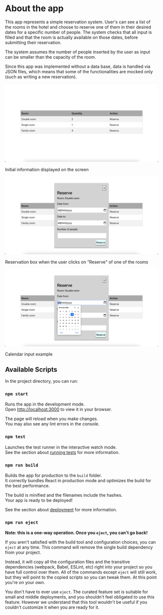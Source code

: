 # About the app

This app represents a simple reservation system. User's can see a list of the rooms in the hotel and choose to reserve one of them in their desired dates for a specific number of people. The system checks that all input is filled and that the room is actually available on those dates, before submitting their reservation. 

The system assumes the number of people inserted by the user as input can be smaller than the capacity of the room. 

Since this app was implemented without a data base, data is handled via JSON files, which means that some of the functionalities are mocked only (such as writing a new reservation).

![alt text](/public/app1.png)


Initial information displayed on the screen

![alt text](/public/app2.png)


Reservation box when the user clicks on "Reserve" of one of the rooms

![alt text](/public/app3.png)


Calendar input example

## Available Scripts

In the project directory, you can run:

### `npm start`

Runs the app in the development mode.\
Open [http://localhost:3000](http://localhost:3000) to view it in your browser.

The page will reload when you make changes.\
You may also see any lint errors in the console.

### `npm test`

Launches the test runner in the interactive watch mode.\
See the section about [running tests](https://facebook.github.io/create-react-app/docs/running-tests) for more information.

### `npm run build`

Builds the app for production to the `build` folder.\
It correctly bundles React in production mode and optimizes the build for the best performance.

The build is minified and the filenames include the hashes.\
Your app is ready to be deployed!

See the section about [deployment](https://facebook.github.io/create-react-app/docs/deployment) for more information.

### `npm run eject`

**Note: this is a one-way operation. Once you `eject`, you can't go back!**

If you aren't satisfied with the build tool and configuration choices, you can `eject` at any time. This command will remove the single build dependency from your project.

Instead, it will copy all the configuration files and the transitive dependencies (webpack, Babel, ESLint, etc) right into your project so you have full control over them. All of the commands except `eject` will still work, but they will point to the copied scripts so you can tweak them. At this point you're on your own.

You don't have to ever use `eject`. The curated feature set is suitable for small and middle deployments, and you shouldn't feel obligated to use this feature. However we understand that this tool wouldn't be useful if you couldn't customize it when you are ready for it.
